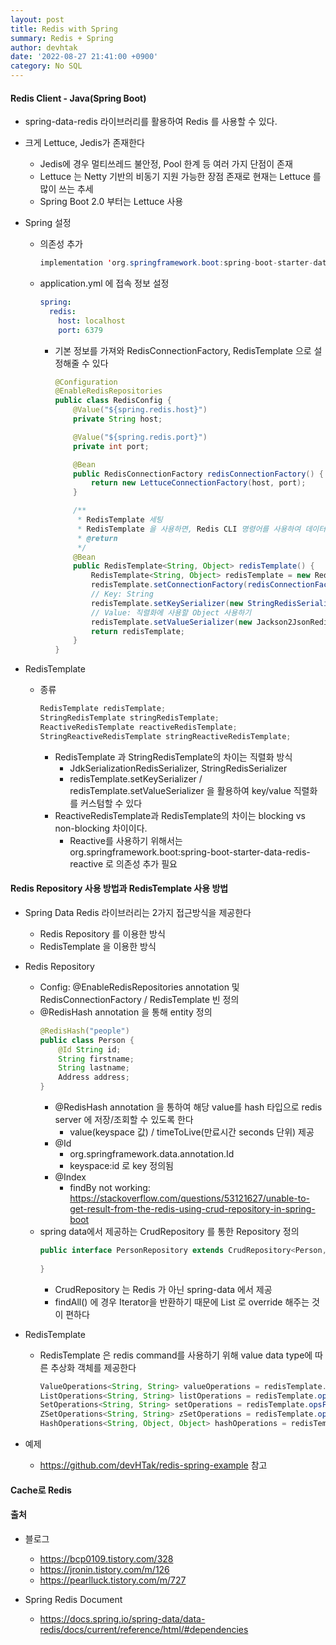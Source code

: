 ```yaml
---
layout: post
title: Redis with Spring
summary: Redis + Spring
author: devhtak
date: '2022-08-27 21:41:00 +0900'
category: No SQL
---
```


#### Redis Client - Java(Spring Boot)

- spring-data-redis 라이브러리를 활용하여 Redis 를 사용할 수 있다.
- 크게 Lettuce, Jedis가 존재한다
  - Jedis에 경우 멀티쓰레드 불안정, Pool 한계 등 여러 가지 단점이 존재
  - Lettuce 는 Netty 기반의 비동기 지원 가능한 장점 존재로 현재는 Lettuce 를 많이 쓰는 추세
  - Spring Boot 2.0 부터는 Lettuce 사용

- Spring 설정
  - 의존성 추가
    ```java
    implementation 'org.springframework.boot:spring-boot-starter-data-redis'
    ```
  - application.yml 에 접속 정보 설정
    ```yml
    spring:
      redis:
        host: localhost
        port: 6379
    ```
    - 기본 정보를 가져와 RedisConnectionFactory, RedisTemplate 으로 설정해줄 수 있다
      ```java
      @Configuration
      @EnableRedisRepositories
      public class RedisConfig {
          @Value("${spring.redis.host}")
          private String host;

          @Value("${spring.redis.port}")
          private int port;

          @Bean
          public RedisConnectionFactory redisConnectionFactory() {
              return new LettuceConnectionFactory(host, port);
          }

          /**
           * RedisTemplate 세팅
           * RedisTemplate 을 사용하면, Redis CLI 명령어를 사용하여 데이터 셋에 맞게 구현할 수 있다
           * @return
           */
          @Bean
          public RedisTemplate<String, Object> redisTemplate() {
              RedisTemplate<String, Object> redisTemplate = new RedisTemplate<>();
              redisTemplate.setConnectionFactory(redisConnectionFactory());
              // Key: String
              redisTemplate.setKeySerializer(new StringRedisSerializer());
              // Value: 직렬화에 사용할 Object 사용하기
              redisTemplate.setValueSerializer(new Jackson2JsonRedisSerializer<>(String.class));
              return redisTemplate;
          }
      }
      ```

- RedisTemplate
  - 종류
    ```java
    RedisTemplate redisTemplate;
    StringRedisTemplate stringRedisTemplate;
    ReactiveRedisTemplate reactiveRedisTemplate;
    StringReactiveRedisTemplate stringReactiveRedisTemplate;
    ```
    - RedisTemplate 과 StringRedisTemplate의 차이는 직렬화 방식
      - JdkSerializationRedisSerializer, StringRedisSerializer
      - redisTemplate.setKeySerializer / redisTemplate.setValueSerializer 을 활용하여 key/value 직렬화를 커스텀할 수 있다      
    - ReactiveRedisTemplate과 RedisTemplate의 차이는 blocking vs non-blocking 차이이다.
      - Reactive를 사용하기 위해서는 org.springframework.boot:spring-boot-starter-data-redis-reactive 로 의존성 추가 필요
    
#### Redis Repository 사용 방법과 RedisTemplate 사용 방법

- Spring Data Redis 라이브러리는 2가지 접근방식을 제공한다
  - Redis Repository 를 이용한 방식
  - RedisTemplate 을 이용한 방식

- Redis Repository
  - Config: @EnableRedisRepositories annotation 및 RedisConnectionFactory / RedisTemplate 빈 정의
  - @RedisHash annotation 을 통해 entity 정의
    ```java
    @RedisHash("people")
    public class Person {
        @Id String id;
        String firstname;
        String lastname;
        Address address;
    }
    ```
    - @RedisHash annotation 을 통하여 해당 value를 hash 타입으로 redis server 에 저장/조회할 수 있도록 한다
      - value(keyspace 값) / timeToLive(만료시간 seconds 단위) 제공
    - @Id
      - org.springframework.data.annotation.Id
      - keyspace:id 로 key 정의됨
    - @Index
      - findBy not working: https://stackoverflow.com/questions/53121627/unable-to-get-result-from-the-redis-using-crud-repository-in-spring-boot
  - spring data에서 제공하는 CrudRepository 를 통한 Repository 정의
    ```java
    public interface PersonRepository extends CrudRepository<Person, String> {
        
    }
    ```
    - CrudRepository 는 Redis 가 아닌 spring-data 에서 제공
    - findAll() 에 경우 Iterator을 반환하기 때문에 List 로 override 해주는 것이 편하다
    
- RedisTemplate
  - RedisTemplate 은 redis command를 사용하기 위해 value data type에 따른 추상화 객체를 제공한다
    ```java
    ValueOperations<String, String> valueOperations = redisTemplate.opsForValue(); // String type으로 serializer/deserializer 해주는 인터페이스
    ListOperations<String, String> listOperations = redisTemplate.opsForList(); // List type으로 serializer/deserializer 해주는 인터페이스
    SetOperations<String, String> setOperations = redisTemplate.opsForSet(); // Set type으로 serializer/deserializer 해주는 인터페이스
    ZSetOperations<String, String> zSetOperations = redisTemplate.opsForZSet(); // Sorted Set type으로 serializer/deserializer 해주는 인터페이스
    HashOperations<String, Object, Object> hashOperations = redisTemplate.opsForHash(); // Hash type으로 serializer/deserializer 해주는 인터페이스
    ```
    
- 예제
  - https://github.com/devHTak/redis-spring-example 참고

#### Cache로 Redis 

#### 출처
- 블로그
  - https://bcp0109.tistory.com/328
  - https://jronin.tistory.com/m/126
  - https://pearlluck.tistory.com/m/727

- Spring Redis Document
  - https://docs.spring.io/spring-data/data-redis/docs/current/reference/html/#dependencies
